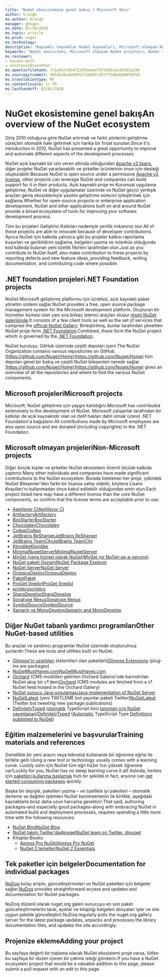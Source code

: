 ```yaml
---
title: "NuGet ekosistemine genel bakış | Microsoft Docs"
author: kraigb
ms.author: kraigb
manager: ghogen
ms.date: 01/18/2018
ms.topic: article
ms.prod: nuget
ms.technology: 
description: "Kapsamlı kaynaklar NuGet kaynakları, Microsoft olmayan NuGet projeleri, yardımcı programlar ve eğitim malzemelerinizin de dahil olmak üzere NuGet ekosistemindeki."
keywords: "NuGet ekosistemi, Microsoft olmayan NuGet projeleri, NuGet açık kaynak, NuGet yardımcı programlar, NuGet eğitim malzemelerini"
ms.reviewer:
- karann-msft
- unniravindranathan
ms.openlocfilehash: 7c1e457c034f239fbea4e75f24851ea38182a294
ms.sourcegitcommit: 4651b16a3a08f6711669fc4577f5d63b600f8f58
ms.translationtype: MT
ms.contentlocale: tr-TR
ms.lasthandoff: 02/02/2018
---
```

# <a name="an-overview-of-the-nuget-ecosystem"></a><span data-ttu-id="e997f-104">NuGet ekosistemine genel bakış</span><span class="sxs-lookup"><span data-stu-id="e997f-104">An overview of the NuGet ecosystem</span></span>

<span data-ttu-id="e997f-105">Giriş 2010 olduğuna göre NuGet artırmak ve farklı yönlerini geliştirme süreçleri otomatik hale getirmek için harika bir fırsat sunulan.</span><span class="sxs-lookup"><span data-stu-id="e997f-105">Since it's introduction in 2010, NuGet has presented a great opportunity to improve and automate different aspects of the development processes.</span></span>

<span data-ttu-id="e997f-106">NuGet açık kaynaklı bir izin veren altında olduğundan [Apache v2 lisans](http://choosealicense.com/licenses/apache/), diğer projeler NuGet yararlanabilir ve şirketler ürünlerinin onun için desteği oluşturabilir.</span><span class="sxs-lookup"><span data-stu-id="e997f-106">Because NuGet is open source under a permissive [Apache v2 license](http://choosealicense.com/licenses/apache/), other projects can leverage NuGet and companies can build support for it in their products.</span></span> <span data-ttu-id="e997f-107">Açık kaynaklı proje mı Kurumsal uygulama geliştirme, NuGet ve diğer uygulamalar üzerinde ve NuGet geçici yerleşik araçları geniş ekosistemiyle yazılım geliştirme sürecini iyileştirmek için sağlama.</span><span class="sxs-lookup"><span data-stu-id="e997f-107">Whether for open-source projects or enterprise application development, NuGet and other applications built on and around NuGet provide a broad ecosystem of tools for improving your software development process.</span></span>

<span data-ttu-id="e997f-108">Tüm bu projeleri Geliştirici Katkıları nedeniyle yenilik imkanınız olur.</span><span class="sxs-lookup"><span data-stu-id="e997f-108">All of these projects are able to innovate because of developer contributions.</span></span> <span data-ttu-id="e997f-109">Ayrıca NuGet için katkıda yalnızca gibi bu projeler katkısı raporlama kusurları ve geribildirim sağlama, belgeleri yazma ve mümkün olduğunda kod katkıda bulunan yeni özellik fikirleri tarafından olun.</span><span class="sxs-lookup"><span data-stu-id="e997f-109">Just as you contribute to NuGet itself, also make contribution to these projects by reporting defects and new feature ideas, providing feedback, writing documentation, and contributing code where possible.</span></span>

## <a name="net-foundation-projects"></a><span data-ttu-id="e997f-110">.NET foundation projeleri</span><span class="sxs-lookup"><span data-stu-id="e997f-110">.NET Foundation projects</span></span>

<span data-ttu-id="e997f-111">NuGet Microsoft geliştirme platformu için ücretsiz, açık kaynaklı paket yönetim sistemi sağlar.</span><span class="sxs-lookup"><span data-stu-id="e997f-111">NuGet provides a free, open source package management system for the Microsoft development platform.</span></span> <span data-ttu-id="e997f-112">Oluşturan bir hizmetler kümesi olan yanı sıra birkaç istemci araçları oluşur [resmi NuGet galerisinde](http://www.nuget.org).</span><span class="sxs-lookup"><span data-stu-id="e997f-112">It consists of a few client tools as well as the set of services that comprise the [official NuGet Gallery](http://www.nuget.org).</span></span> <span data-ttu-id="e997f-113">Birleştirilmiş, bunlar tarafından yönetilen NuGet proje form [.NET Foundation](http://www.dotnetfoundation.org/).</span><span class="sxs-lookup"><span data-stu-id="e997f-113">Combined, these form the NuGet project which is governed by the [.NET Foundation](http://www.dotnetfoundation.org/).</span></span>

<span data-ttu-id="e997f-114">NuGet kuruluşu, GitHub üzerinde çeşitli depoları içerir.</span><span class="sxs-lookup"><span data-stu-id="e997f-114">The NuGet Organization contains various repositories on GitHub.</span></span> <span data-ttu-id="e997f-115">[https://github.com/Nuget/Home](https://github.com/Nuget/Home) tüm depoları genel bir bakış ve çeşitli NuGet bileşenleri nerede sağlar.</span><span class="sxs-lookup"><span data-stu-id="e997f-115">[https://github.com/Nuget/Home](https://github.com/Nuget/Home) gives an overview of all the repositories and where to find the various NuGet components.</span></span>

## <a name="microsoft-projects"></a><span data-ttu-id="e997f-116">Microsoft projeleri</span><span class="sxs-lookup"><span data-stu-id="e997f-116">Microsoft projects</span></span>

<span data-ttu-id="e997f-117">Microsoft, NuGet geliştirme için yaygın katıldığını.</span><span class="sxs-lookup"><span data-stu-id="e997f-117">Microsoft has contributed extensively to the development of NuGet.</span></span> <span data-ttu-id="e997f-118">Microsoft çalışanlar tarafından bir katkılar de açık kaynaklıdır olan ve (telif hakları dahil olmak üzere) .NET Foundation'a bağışlanır.</span><span class="sxs-lookup"><span data-stu-id="e997f-118">All contributions made by Microsoft employees are also open source and are donated (including copyrights) to the .NET Foundation.</span></span>

## <a name="non-microsoft-projects"></a><span data-ttu-id="e997f-119">Microsoft olmayan projeleri</span><span class="sxs-lookup"><span data-stu-id="e997f-119">Non-Microsoft projects</span></span>

<span data-ttu-id="e997f-120">Diğer birçok kişiler ve şirketler NuGet ekosistemi önemli ölçüde katkıda yaptınız.</span><span class="sxs-lookup"><span data-stu-id="e997f-120">Many other individuals and companies have made significant contributions to the NuGet ecosystem.</span></span> <span data-ttu-id="e997f-121">Burada listelenen her proje, çekirdek NuGet Bileşenler'den farklı bir lisansa sahip olabilir, böylece Lisans Koşulları'nı kullanmadan önce kabul edilebilir olduğundan emin olun:</span><span class="sxs-lookup"><span data-stu-id="e997f-121">Each project listed here may have a different license than the core NuGet components, so confirm that the license terms are acceptable prior to use:</span></span>

- [<span data-ttu-id="e997f-122">AppVeyor CI</span><span class="sxs-lookup"><span data-stu-id="e997f-122">AppVeyor CI</span></span>](https://www.appveyor.com/)
- [<span data-ttu-id="e997f-123">Artifactory</span><span class="sxs-lookup"><span data-stu-id="e997f-123">Artifactory</span></span>](https://www.jfrog.com/artifactory/)
- [<span data-ttu-id="e997f-124">BoxStarter</span><span class="sxs-lookup"><span data-stu-id="e997f-124">BoxStarter</span></span>](http://boxstarter.org/)
- [<span data-ttu-id="e997f-125">Chocolatey</span><span class="sxs-lookup"><span data-stu-id="e997f-125">Chocolatey</span></span>](https://chocolatey.org/)
- [<span data-ttu-id="e997f-126">CoApp</span><span class="sxs-lookup"><span data-stu-id="e997f-126">CoApp</span></span>](http://coapp.org/)
- [<span data-ttu-id="e997f-127">JetBrains ReSharper</span><span class="sxs-lookup"><span data-stu-id="e997f-127">JetBrains ReSharper</span></span>](https://resharper-plugins.jetbrains.com/)
- [<span data-ttu-id="e997f-128">JetBrains TeamCity</span><span class="sxs-lookup"><span data-stu-id="e997f-128">JetBrains TeamCity</span></span>](https://www.jetbrains.com/teamcity/)
- [<span data-ttu-id="e997f-129">Klondike</span><span class="sxs-lookup"><span data-stu-id="e997f-129">Klondike</span></span>](https://github.com/themotleyfool/Klondike)
- [<span data-ttu-id="e997f-130">MinimalNugetServer</span><span class="sxs-lookup"><span data-stu-id="e997f-130">MinimalNugetServer</span></span>](https://github.com/TanukiSharp/MinimalNugetServer)
- [<span data-ttu-id="e997f-131">MyGet (veya hizmet olarak NuGet)</span><span class="sxs-lookup"><span data-stu-id="e997f-131">MyGet (or NuGet-as-a-service)</span></span>](http://www.myget.org/)
- [<span data-ttu-id="e997f-132">NuGet paketi Gezgini</span><span class="sxs-lookup"><span data-stu-id="e997f-132">NuGet Package Explorer</span></span>](https://github.com/NuGetPackageExplorer/NuGetPackageExplorer)
- [<span data-ttu-id="e997f-133">NuGet Server</span><span class="sxs-lookup"><span data-stu-id="e997f-133">NuGet Server</span></span>](http://nugetserver.net/)
- [<span data-ttu-id="e997f-134">OctopusDeploy</span><span class="sxs-lookup"><span data-stu-id="e997f-134">OctopusDeploy</span></span>](https://octopus.com/)
- [<span data-ttu-id="e997f-135">Paket</span><span class="sxs-lookup"><span data-stu-id="e997f-135">Paket</span></span>](https://fsprojects.github.io/Paket/)
- [<span data-ttu-id="e997f-136">ProGet (Inedo)</span><span class="sxs-lookup"><span data-stu-id="e997f-136">ProGet (Inedo)</span></span>](http://inedo.com/proget)
- [<span data-ttu-id="e997f-137">scriptcs</span><span class="sxs-lookup"><span data-stu-id="e997f-137">scriptcs</span></span>](http://scriptcs.net/)
- [<span data-ttu-id="e997f-138">SharpDevelop</span><span class="sxs-lookup"><span data-stu-id="e997f-138">SharpDevelop</span></span>](http://community.sharpdevelop.net/blogs/mattward/archive/2011/01/23/NuGetSupportInSharpDevelop.aspx)
- [<span data-ttu-id="e997f-139">Sonatype Nexus</span><span class="sxs-lookup"><span data-stu-id="e997f-139">Sonatype Nexus</span></span>](http://www.sonatype.com/nexus-repository-sonatype)
- [<span data-ttu-id="e997f-140">SymbolSource</span><span class="sxs-lookup"><span data-stu-id="e997f-140">SymbolSource</span></span>](http://www.symbolsource.org/Public)
- [<span data-ttu-id="e997f-141">Xamarin ve MonoDevelop</span><span class="sxs-lookup"><span data-stu-id="e997f-141">Xamarin and MonoDevelop</span></span>](https://github.com/mrward/monodevelop-nuget-addin)

## <a name="other-nuget-based-utilities"></a><span data-ttu-id="e997f-142">Diğer NuGet tabanlı yardımcı programları</span><span class="sxs-lookup"><span data-stu-id="e997f-142">Other NuGet-based utilities</span></span>

<span data-ttu-id="e997f-143">Bu araçlar ve yardımcı programlar NuGet üzerinde oluşturulmuş şunlardır:</span><span class="sxs-lookup"><span data-stu-id="e997f-143">These are tools and utilities built on NuGet:</span></span>

- <span data-ttu-id="e997f-144">[Glimpse'in uzantıları](http://getglimpse.com/Packages) (eklentileri olan paketleri)</span><span class="sxs-lookup"><span data-stu-id="e997f-144">[Glimpse Extensions](http://getglimpse.com/Packages) (plug-ins are packages)</span></span>
- [<span data-ttu-id="e997f-145">NuGetMustHaves.com</span><span class="sxs-lookup"><span data-stu-id="e997f-145">NuGetMustHaves.com</span></span>](http://nugetmusthaves.com/)
- <span data-ttu-id="e997f-146">[Orchard](http://www.orchardproject.net/) (CMS modülleri getirilen Orchard Galerisi'nde barındırılan NuGet akışı bir v1'den)</span><span class="sxs-lookup"><span data-stu-id="e997f-146">[Orchard](http://www.orchardproject.net/) (CMS modules are fetched from a v1 NuGet feed hosted in the Orchard Gallery)</span></span>
- [<span data-ttu-id="e997f-147">NuGet sunucu Java uygulaması</span><span class="sxs-lookup"><span data-stu-id="e997f-147">Java implementation of NuGet Server</span></span>](http://jonnyzzz.com/blog/2012/03/07/nuget-server-in-pure-java/)
- <span data-ttu-id="e997f-148">[NuGetLatest](https://twitter.com/NuGetLatest) (yeni TWİTLEME bot yayınlar paketi Twitter)</span><span class="sxs-lookup"><span data-stu-id="e997f-148">[NuGetLatest](https://twitter.com/NuGetLatest) (Twitter bot tweeting new package publications)</span></span>
- <span data-ttu-id="e997f-149">[DefinitelyTyped](http://definitelytyped.org/) ([otomatik](https://github.com/DefinitelyTyped/NugetAutomation/) TypeScript türü [tanımları için NuGet yayımlanan](http://www.nuget.org/packages?q=DefinitelyTyped))</span><span class="sxs-lookup"><span data-stu-id="e997f-149">[DefinitelyTyped](http://definitelytyped.org/) ([Automatic](https://github.com/DefinitelyTyped/NugetAutomation/) TypeScript Type [Definitions published to NuGet](http://www.nuget.org/packages?q=DefinitelyTyped))</span></span>

## <a name="training-materials-and-references"></a><span data-ttu-id="e997f-150">Eğitim malzemelerini ve başvurular</span><span class="sxs-lookup"><span data-stu-id="e997f-150">Training materials and references</span></span>

<span data-ttu-id="e997f-151">Genellikle bir yeni aracın veya teknoloji kullanarak bir öğrenme eğrisi ile birlikte gelir.</span><span class="sxs-lookup"><span data-stu-id="e997f-151">Using a new tool or technology usually comes with a learning curve.</span></span> <span data-ttu-id="e997f-152">Luckily sizin için NuGet tüm eğri hiçbir hızı yüksek öğrenme var!</span><span class="sxs-lookup"><span data-stu-id="e997f-152">Luckily for you, NuGet has no steep learning curve it all!</span></span> <span data-ttu-id="e997f-153">Aslında, herkes için [paketleri kullanma başlamak](../quickstart/use-a-package.md) hızlı bir şekilde.</span><span class="sxs-lookup"><span data-stu-id="e997f-153">In fact, anyone can [get started consuming packages](../quickstart/use-a-package.md) quickly.</span></span>

<span data-ttu-id="e997f-154">Başka bir deyişle, paketleri yazma – ve özellikle iyi paketleri – otomatik derleme ve dağıtım işlemleri NuGet benimsemenin ile birlikte, aşağıdaki kaynaklarla biraz daha uzun harcama gerektirir:</span><span class="sxs-lookup"><span data-stu-id="e997f-154">That said, authoring packages–and especially good packages–along with  embracing NuGet in automated build and deployment processes, requires spending a little more time with the following resources:</span></span>

- [<span data-ttu-id="e997f-155">NuGet Blog</span><span class="sxs-lookup"><span data-stu-id="e997f-155">NuGet Blog</span></span>](http://blog.nuget.org/)
- [<span data-ttu-id="e997f-156">NuGet takım Twitter'da@nuget</span><span class="sxs-lookup"><span data-stu-id="e997f-156">NuGet team on Twitter, @nuget</span></span>](http://twitter.com/nuget)
- <span data-ttu-id="e997f-157">Kitaplar:</span><span class="sxs-lookup"><span data-stu-id="e997f-157">Books:</span></span>
  - [<span data-ttu-id="e997f-158">Apress Pro NuGet</span><span class="sxs-lookup"><span data-stu-id="e997f-158">Apress Pro NuGet</span></span>](http://bit.ly/ProNuGet)
  - [<span data-ttu-id="e997f-159">NuGet 2 temelleri</span><span class="sxs-lookup"><span data-stu-id="e997f-159">NuGet 2 Essentials</span></span>](http://www.amazon.com/NuGet-2-Essentials-Damir-Arh-ebook/dp/B00GTQD5M4)

## <a name="documentation-for-individual-packages"></a><span data-ttu-id="e997f-160">Tek paketler için belgeler</span><span class="sxs-lookup"><span data-stu-id="e997f-160">Documentation for individual packages</span></span>

<span data-ttu-id="e997f-161">[NuDoq](http://nudoq.org) kolay erişim, güncelleştirmeleri ve NuGet paketleri için belgeler sağlar.</span><span class="sxs-lookup"><span data-stu-id="e997f-161">[NuDoq](http://nudoq.org) provides straightforward access and updates and documentation for NuGet packages.</span></span>

<span data-ttu-id="e997f-162">NuDoq düzenli olarak nuget.org galeri sunucuyu en son paket güncelleştirmelerini tarar, ayıklar ve kitaplığı belgeleri dosyaları işler ve site uygun şekilde güncelleştirir.</span><span class="sxs-lookup"><span data-stu-id="e997f-162">NuDoq regularly polls the nuget.org gallery server for the latest package updates, unpacks and processes the library documentation files, and updates the site accordingly.</span></span>

## <a name="adding-your-project"></a><span data-ttu-id="e997f-163">Projenize ekleme</span><span class="sxs-lookup"><span data-stu-id="e997f-163">Adding your project</span></span>

<span data-ttu-id="e997f-164">Bu sayfaya değerli bir toplama olacak NuGet ekosistemi proje varsa, lütfen bu sayfaya bir düzen içeren bir çekme isteği gönderin.</span><span class="sxs-lookup"><span data-stu-id="e997f-164">If you have a NuGet ecosystem project that would be a valuable addition to this page, please  submit a pull request with an edit to this page.</span></span>
